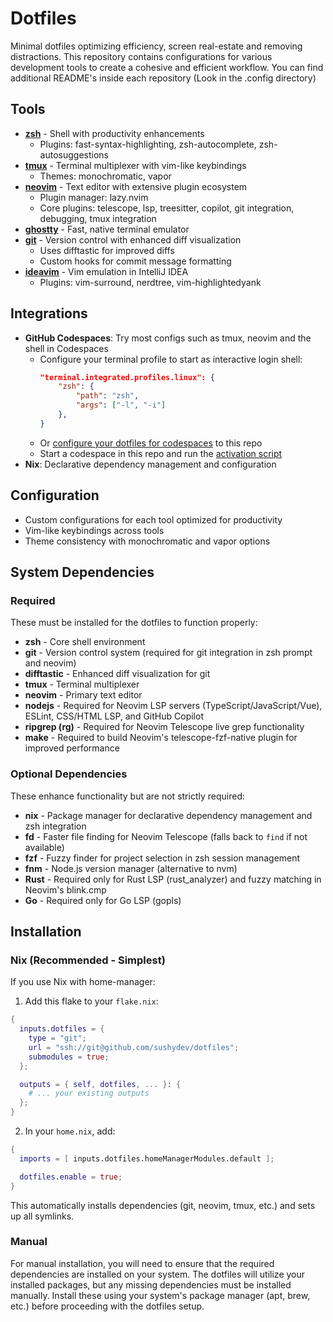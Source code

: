 # Dotfiles

Minimal dotfiles optimizing efficiency, screen real-estate and removing distractions. This repository contains configurations for various development tools to create a cohesive and efficient workflow. You can find additional README's inside each repository (Look in the .config directory)

## Tools

- **[zsh](https://github.com/zsh-users/zsh)** - Shell with productivity enhancements
  - Plugins: fast-syntax-highlighting, zsh-autocomplete, zsh-autosuggestions
- **[tmux](https://github.com/tmux/tmux)** - Terminal multiplexer with vim-like keybindings
  - Themes: monochromatic, vapor
- **[neovim](https://neovim.io)** - Text editor with extensive plugin ecosystem
  - Plugin manager: lazy.nvim
  - Core plugins: telescope, lsp, treesitter, copilot, git integration, debugging, tmux integration
- **[ghostty](https://ghostty.org/)** - Fast, native terminal emulator
- **[git](https://git-scm.com/)** - Version control with enhanced diff visualization
  - Uses difftastic for improved diffs
  - Custom hooks for commit message formatting
- **[ideavim](https://github.com/JetBrains/ideavim)** - Vim emulation in IntelliJ IDEA
  - Plugins: vim-surround, nerdtree, vim-highlightedyank

## Integrations

- **GitHub Codespaces**: Try most configs such as tmux, neovim and the shell in Codespaces
  - Configure your terminal profile to start as interactive login shell:
    ```json
    "terminal.integrated.profiles.linux": {
        "zsh": {
            "path": "zsh",
            "args": ["-l", "-i"]
        },
    }
    ```
  - Or [configure your dotfiles for codespaces](https://github.com/settings/codespaces) to this repo
  - Start a codespace in this repo and run the [activation script](scripts/activate.sh)
- **Nix**: Declarative dependency management and configuration

## Configuration

- Custom configurations for each tool optimized for productivity
- Vim-like keybindings across tools
- Theme consistency with monochromatic and vapor options

## System Dependencies

### Required

These must be installed for the dotfiles to function properly:

- **zsh** - Core shell environment
- **git** - Version control system (required for git integration in zsh prompt and neovim)
- **difftastic** - Enhanced diff visualization for git
- **tmux** - Terminal multiplexer
- **neovim** - Primary text editor
- **nodejs** - Required for Neovim LSP servers (TypeScript/JavaScript/Vue), ESLint, CSS/HTML LSP, and GitHub Copilot
- **ripgrep (rg)** - Required for Neovim Telescope live grep functionality
- **make** - Required to build Neovim's telescope-fzf-native plugin for improved performance

### Optional Dependencies

These enhance functionality but are not strictly required:

- **nix** - Package manager for declarative dependency management and zsh integration
- **fd** - Faster file finding for Neovim Telescope (falls back to `find` if not available)
- **fzf** - Fuzzy finder for project selection in zsh session management
- **fnm** - Node.js version manager (alternative to nvm)
- **Rust** - Required only for Rust LSP (rust_analyzer) and fuzzy matching in Neovim's blink.cmp
- **Go** - Required only for Go LSP (gopls)

## Installation

### Nix (Recommended - Simplest)
If you use Nix with home-manager:

1. Add this flake to your `flake.nix`:
```nix
{
  inputs.dotfiles = {
    type = "git";
    url = "ssh://git@github.com/sushydev/dotfiles";
    submodules = true;
  };

  outputs = { self, dotfiles, ... }: {
    # ... your existing outputs
  };
}
```

2. In your `home.nix`, add:
```nix
{
  imports = [ inputs.dotfiles.homeManagerModules.default ];

  dotfiles.enable = true;
}
```

This automatically installs dependencies (git, neovim, tmux, etc.) and sets up all symlinks.

### Manual
For manual installation, you will need to ensure that the required dependencies are installed on your system. The dotfiles will utilize your installed packages, but any missing dependencies must be installed manually.
Install these using your system's package manager (apt, brew, etc.) before proceeding with the dotfiles setup.

